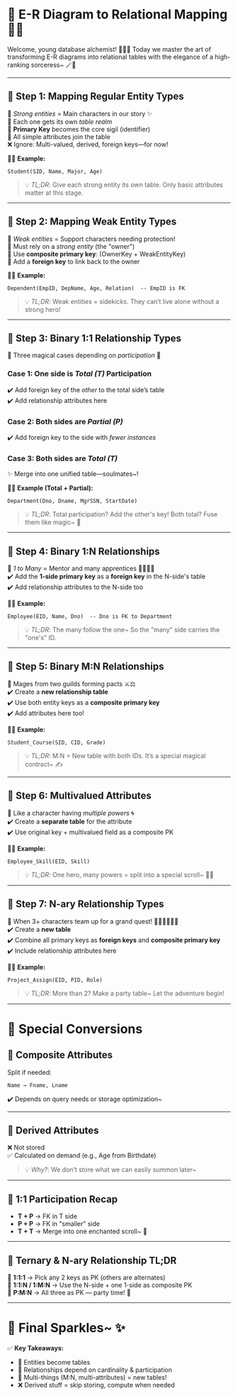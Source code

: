 # 🌟 E-R Diagram to Relational Mapping 📜✨

Welcome, young database alchemist! 🧝‍♀️✨ Today we master the art of transforming E-R diagrams into relational tables with the elegance of a high-ranking sorceress~ 🪄📖

---

## 🏰 Step 1: Mapping Regular Entity Types

🔹 _Strong entities_ = Main characters in our story ✨  
🔹 Each one gets its own _table realm_  
🔸 **Primary Key** becomes the core sigil (identifier)  
🔸 All simple attributes join the table  
❌ Ignore: Multi-valued, derived, foreign keys—for now!

🧙‍♀️ **Example:**

```plaintext
Student(SID, Name, Major, Age)
```

> 💡 _TL;DR_: Give each strong entity its own table. Only basic attributes matter at this stage.

---

## 🐣 Step 2: Mapping Weak Entity Types

🔹 _Weak entities_ = Support characters needing protection!  
🔸 Must rely on a _strong entity_ (the "owner")  
🔸 Use **composite primary key**: (OwnerKey + WeakEntityKey)  
🔸 Add a **foreign key** to link back to the owner

🧙‍♀️ **Example:**

```plaintext
Dependent(EmpID, DepName, Age, Relation)  -- EmpID is FK
```

> 💡 _TL;DR_: Weak entities = sidekicks. They can’t live alone without a strong hero!

---

## 💍 Step 3: Binary 1:1 Relationship Types

🔸 Three magical cases depending on _participation_ 🧩

### Case 1: One side is _Total (T)_ Participation

✔️ Add foreign key of the _other_ to the total side’s table  
✔️ Add relationship attributes here

### Case 2: Both sides are _Partial (P)_

✔️ Add foreign key to the side with _fewer instances_

### Case 3: Both sides are _Total (T)_

✨ Merge into one unified table—soulmates~!

🧙‍♀️ **Example (Total + Partial):**

```plaintext
Department(Dno, Dname, MgrSSN, StartDate)
```

> 💡 _TL;DR_: Total participation? Add the other's key! Both total? Fuse them like magic~ 💞

---

## 🌱 Step 4: Binary 1:N Relationships

🔹 _1 to Many_ = Mentor and many apprentices 🧑‍🏫👩‍🎓  
✔️ Add the **1-side primary key** as a **foreign key** in the N-side's table  
✔️ Add relationship attributes to the N-side too

🧙‍♀️ **Example:**

```plaintext
Employee(EID, Name, Dno)  -- Dno is FK to Department
```

> 💡 _TL;DR_: The many follow the one~ So the "many" side carries the "one's" ID.

---

## 🔗 Step 5: Binary M:N Relationships

🔸 Mages from two guilds forming pacts ⚔️⚖️  
✔️ Create a **new relationship table**  
✔️ Use both entity keys as a **composite primary key**  
✔️ Add attributes here too!

🧙‍♀️ **Example:**

```plaintext
Student_Course(SID, CID, Grade)
```

> 💡 _TL;DR_: M:N = New table with both IDs. It’s a special magical contract~ ✍️

---

## 🌈 Step 6: Multivalued Attributes

🔹 Like a character having _multiple powers_ 🌀  
✔️ Create a **separate table** for the attribute  
✔️ Use original key + multivalued field as a composite PK

🧙‍♀️ **Example:**

```plaintext
Employee_Skill(EID, Skill)
```

> 💡 _TL;DR_: One hero, many powers = split into a special scroll~ 📜✨

---

## 🧩 Step 7: N-ary Relationship Types

🔸 When 3+ characters team up for a grand quest! 🧙‍♀️🧝‍♂️🧛‍♂️  
✔️ Create a **new table**  
✔️ Combine all primary keys as **foreign keys** and **composite primary key**  
✔️ Include relationship attributes here

🧙‍♀️ **Example:**

```plaintext
Project_Assign(EID, PID, Role)
```

> 💡 _TL;DR_: More than 2? Make a party table~ Let the adventure begin!

---

# 🎀 Special Conversions

## 🧩 Composite Attributes

Split if needed:

```plaintext
Name → Fname, Lname
```

✔️ Depends on query needs or storage optimization~

---

## 🎯 Derived Attributes

❌ Not stored  
✅ Calculated on demand (e.g., Age from Birthdate)

> 💡 _Why?_: We don’t store what we can easily summon later~

---

## 🔄 1:1 Participation Recap

- **T + P** → FK in T side
- **P + P** → FK in "smaller" side
- **T + T** → Merge into one enchanted scroll~ 🌟

---

## 🔺 Ternary & N-ary Relationship TL;DR

🧠 **1:1:1** → Pick any 2 keys as PK (others are alternates)  
🧠 **1:1:N / 1:M:N** → Use the N-side + one 1-side as composite PK  
🧠 **P:M:N** → All three as PK — party time! 🎉

---

# 🌸 Final Sparkles~ ✨

✅ **Key Takeaways:**

- 🌟 Entities become tables
- 🧩 Relationships depend on cardinality & participation
- 📜 Multi-things (M:N, multi-attributes) = new tables!
- ❌ Derived stuff = skip storing, compute when needed
